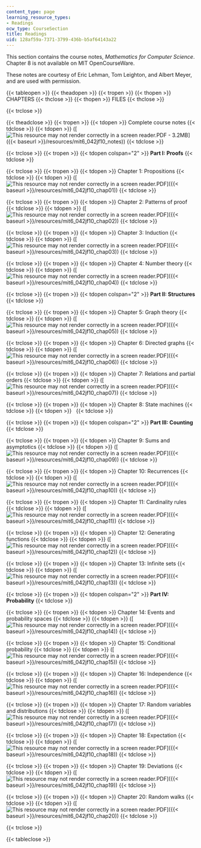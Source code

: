 ```yaml
---
content_type: page
learning_resource_types:
- Readings
ocw_type: CourseSection
title: Readings
uid: 128af59a-7371-3799-436b-b5af64143a22
---
```


This section contains the course notes, _Mathematics for Computer Science_. Chapter 8 is not available on MIT OpenCourseWare.

These notes are courtesy of Eric Lehman, Tom Leighton, and Albert Meyer, and are used with permission.

{{< tableopen >}}
{{< theadopen >}}
{{< tropen >}}
{{< thopen >}}
CHAPTERS
{{< thclose >}}
{{< thopen >}}
FILES
{{< thclose >}}

{{< trclose >}}

{{< theadclose >}}
{{< tropen >}}
{{< tdopen >}}
Complete course notes
{{< tdclose >}}
{{< tdopen >}}
([![This resource may not render correctly in a screen reader.](/images/inacessible.gif)PDF - 3.2MB]({{< baseurl >}}/resources/mit6_042jf10_notes))
{{< tdclose >}}

{{< trclose >}}
{{< tropen >}}
{{< tdopen colspan="2" >}}
**Part I: Proofs**
{{< tdclose >}}

{{< trclose >}}
{{< tropen >}}
{{< tdopen >}}
Chapter 1: Propositions
{{< tdclose >}}
{{< tdopen >}}
([![This resource may not render correctly in a screen reader.](/images/inacessible.gif)PDF]({{< baseurl >}}/resources/mit6_042jf10_chap01))
{{< tdclose >}}

{{< trclose >}}
{{< tropen >}}
{{< tdopen >}}
Chapter 2: Patterns of proof
{{< tdclose >}}
{{< tdopen >}}
([![This resource may not render correctly in a screen reader.](/images/inacessible.gif)PDF]({{< baseurl >}}/resources/mit6_042jf10_chap02))
{{< tdclose >}}

{{< trclose >}}
{{< tropen >}}
{{< tdopen >}}
Chapter 3: Induction
{{< tdclose >}}
{{< tdopen >}}
([![This resource may not render correctly in a screen reader.](/images/inacessible.gif)PDF]({{< baseurl >}}/resources/mit6_042jf10_chap03))
{{< tdclose >}}

{{< trclose >}}
{{< tropen >}}
{{< tdopen >}}
Chapter 4: Number theory
{{< tdclose >}}
{{< tdopen >}}
([![This resource may not render correctly in a screen reader.](/images/inacessible.gif)PDF]({{< baseurl >}}/resources/mit6_042jf10_chap04))
{{< tdclose >}}

{{< trclose >}}
{{< tropen >}}
{{< tdopen colspan="2" >}}
**Part II: Structures**
{{< tdclose >}}

{{< trclose >}}
{{< tropen >}}
{{< tdopen >}}
Chapter 5: Graph theory
{{< tdclose >}}
{{< tdopen >}}
([![This resource may not render correctly in a screen reader.](/images/inacessible.gif)PDF]({{< baseurl >}}/resources/mit6_042jf10_chap05))
{{< tdclose >}}

{{< trclose >}}
{{< tropen >}}
{{< tdopen >}}
Chapter 6: Directed graphs
{{< tdclose >}}
{{< tdopen >}}
([![This resource may not render correctly in a screen reader.](/images/inacessible.gif)PDF]({{< baseurl >}}/resources/mit6_042jf10_chap06))
{{< tdclose >}}

{{< trclose >}}
{{< tropen >}}
{{< tdopen >}}
Chapter 7: Relations and partial orders
{{< tdclose >}}
{{< tdopen >}}
([![This resource may not render correctly in a screen reader.](/images/inacessible.gif)PDF]({{< baseurl >}}/resources/mit6_042jf10_chap07))
{{< tdclose >}}

{{< trclose >}}
{{< tropen >}}
{{< tdopen >}}
Chapter 8: State machines
{{< tdclose >}}
{{< tdopen >}}
 
{{< tdclose >}}

{{< trclose >}}
{{< tropen >}}
{{< tdopen colspan="2" >}}
**Part III: Counting**
{{< tdclose >}}

{{< trclose >}}
{{< tropen >}}
{{< tdopen >}}
Chapter 9: Sums and asymptotics
{{< tdclose >}}
{{< tdopen >}}
([![This resource may not render correctly in a screen reader.](/images/inacessible.gif)PDF]({{< baseurl >}}/resources/mit6_042jf10_chap09))
{{< tdclose >}}

{{< trclose >}}
{{< tropen >}}
{{< tdopen >}}
Chapter 10: Recurrences
{{< tdclose >}}
{{< tdopen >}}
([![This resource may not render correctly in a screen reader.](/images/inacessible.gif)PDF]({{< baseurl >}}/resources/mit6_042jf10_chap10))
{{< tdclose >}}

{{< trclose >}}
{{< tropen >}}
{{< tdopen >}}
Chapter 11: Cardinality rules
{{< tdclose >}}
{{< tdopen >}}
([![This resource may not render correctly in a screen reader.](/images/inacessible.gif)PDF]({{< baseurl >}}/resources/mit6_042jf10_chap11))
{{< tdclose >}}

{{< trclose >}}
{{< tropen >}}
{{< tdopen >}}
Chapter 12: Generating functions
{{< tdclose >}}
{{< tdopen >}}
([![This resource may not render correctly in a screen reader.](/images/inacessible.gif)PDF]({{< baseurl >}}/resources/mit6_042jf10_chap12))
{{< tdclose >}}

{{< trclose >}}
{{< tropen >}}
{{< tdopen >}}
Chapter 13: Infinite sets
{{< tdclose >}}
{{< tdopen >}}
([![This resource may not render correctly in a screen reader.](/images/inacessible.gif)PDF]({{< baseurl >}}/resources/mit6_042jf10_chap13))
{{< tdclose >}}

{{< trclose >}}
{{< tropen >}}
{{< tdopen colspan="2" >}}
**Part IV: Probability**
{{< tdclose >}}

{{< trclose >}}
{{< tropen >}}
{{< tdopen >}}
Chapter 14: Events and probability spaces
{{< tdclose >}}
{{< tdopen >}}
([![This resource may not render correctly in a screen reader.](/images/inacessible.gif)PDF]({{< baseurl >}}/resources/mit6_042jf10_chap14))
{{< tdclose >}}

{{< trclose >}}
{{< tropen >}}
{{< tdopen >}}
Chapter 15: Conditional probability
{{< tdclose >}}
{{< tdopen >}}
([![This resource may not render correctly in a screen reader.](/images/inacessible.gif)PDF]({{< baseurl >}}/resources/mit6_042jf10_chap15))
{{< tdclose >}}

{{< trclose >}}
{{< tropen >}}
{{< tdopen >}}
Chapter 16: Independence
{{< tdclose >}}
{{< tdopen >}}
([![This resource may not render correctly in a screen reader.](/images/inacessible.gif)PDF]({{< baseurl >}}/resources/mit6_042jf10_chap16))
{{< tdclose >}}

{{< trclose >}}
{{< tropen >}}
{{< tdopen >}}
Chapter 17: Random variables and distributions
{{< tdclose >}}
{{< tdopen >}}
([![This resource may not render correctly in a screen reader.](/images/inacessible.gif)PDF]({{< baseurl >}}/resources/mit6_042jf10_chap17))
{{< tdclose >}}

{{< trclose >}}
{{< tropen >}}
{{< tdopen >}}
Chapter 18: Expectation
{{< tdclose >}}
{{< tdopen >}}
([![This resource may not render correctly in a screen reader.](/images/inacessible.gif)PDF]({{< baseurl >}}/resources/mit6_042jf10_chap18))
{{< tdclose >}}

{{< trclose >}}
{{< tropen >}}
{{< tdopen >}}
Chapter 19: Deviations
{{< tdclose >}}
{{< tdopen >}}
([![This resource may not render correctly in a screen reader.](/images/inacessible.gif)PDF]({{< baseurl >}}/resources/mit6_042jf10_chap19))
{{< tdclose >}}

{{< trclose >}}
{{< tropen >}}
{{< tdopen >}}
Chapter 20: Random walks
{{< tdclose >}}
{{< tdopen >}}
([![This resource may not render correctly in a screen reader.](/images/inacessible.gif)PDF]({{< baseurl >}}/resources/mit6_042jf10_chap20))
{{< tdclose >}}

{{< trclose >}}

{{< tableclose >}}